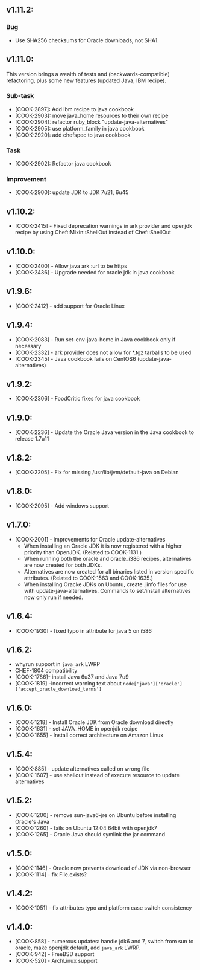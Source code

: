## v1.11.2:

### Bug

- Use SHA256 checksums for Oracle downloads, not SHA1.

## v1.11.0:

This version brings a wealth of tests and (backwards-compatible)
refactoring, plus some new features (updated Java, IBM recipe).

### Sub-task

- [COOK-2897]: Add ibm recipe to java cookbook
- [COOK-2903]: move java_home resources to their own recipe
- [COOK-2904]: refactor ruby_block "update-java-alternatives"
- [COOK-2905]: use platform_family in java cookbook
- [COOK-2920]: add chefspec to java cookbook

### Task

- [COOK-2902]: Refactor java cookbook

### Improvement

- [COOK-2900]: update JDK to JDK 7u21, 6u45

## v1.10.2:

* [COOK-2415] - Fixed deprecation warnings in ark provider and openjdk
  recipe by using Chef::Mixin::ShellOut instead of Chef::ShellOut

## v1.10.0:

* [COOK-2400] - Allow java ark :url to be https
* [COOK-2436] - Upgrade needed for oracle jdk in java cookbook

## v1.9.6:

* [COOK-2412] - add support for Oracle Linux

## v1.9.4:

* [COOK-2083] - Run set-env-java-home in Java cookbook only if necessary
* [COOK-2332] - ark provider does not allow for *.tgz tarballs to be used
* [COOK-2345] - Java cookbook fails on CentOS6 (update-java-alternatives)

## v1.9.2:

* [COOK-2306] - FoodCritic fixes for java cookbook

## v1.9.0:

* [COOK-2236] - Update the Oracle Java version in the Java cookbook to
  release 1.7u11

## v1.8.2:

* [COOK-2205] - Fix for missing /usr/lib/jvm/default-java on Debian

## v1.8.0:

* [COOK-2095] - Add windows support

## v1.7.0:

* [COOK-2001] - improvements for Oracle update-alternatives
  - When installing an Oracle JDK it is now registered with a higher
    priority than OpenJDK. (Related to COOK-1131.)
  - When running both the oracle and oracle_i386 recipes, alternatives
    are now created for both JDKs.
  - Alternatives are now created for all binaries listed in version
    specific attributes. (Related to COOK-1563 and COOK-1635.)
  - When installing Oracke JDKs on Ubuntu, create .jinfo files for use
    with update-java-alternatives. Commands to set/install
    alternatives now only run if needed.

## v1.6.4:

* [COOK-1930] - fixed typo in attribute for java 5 on i586

## v1.6.2:

* whyrun support in `java_ark` LWRP
* CHEF-1804 compatibility
* [COOK-1786]- install Java 6u37 and Java 7u9
* [COOK-1819] -incorrect warning text about
  `node['java']['oracle']['accept_oracle_download_terms']`

## v1.6.0:

* [COOK-1218] - Install Oracle JDK from Oracle download directly
* [COOK-1631] - set JAVA_HOME in openjdk recipe
* [COOK-1655] - Install correct architecture on Amazon Linux

## v1.5.4:

* [COOK-885] - update alternatives called on wrong file
* [COOK-1607] - use shellout instead of execute resource to update
  alternatives

## v1.5.2:

* [COOK-1200] - remove sun-java6-jre on Ubuntu before installing
  Oracle's Java
* [COOK-1260] - fails on Ubuntu 12.04 64bit with openjdk7
* [COOK-1265] - Oracle Java should symlink the jar command

## v1.5.0:

* [COOK-1146] - Oracle now prevents download of JDK via non-browser
* [COOK-1114] - fix File.exists?

## v1.4.2:

* [COOK-1051] - fix attributes typo and platform case switch
  consistency

## v1.4.0:

* [COOK-858] - numerous updates: handle jdk6 and 7, switch from sun to
  oracle, make openjdk default, add `java_ark` LWRP.
* [COOK-942] - FreeBSD support
* [COOK-520] - ArchLinux support
